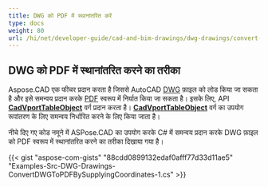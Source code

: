 ```yaml
---
title: DWG को PDF में स्थानांतरित करें
type: docs
weight: 80
url: /hi/net/developer-guide/cad-and-bim-drawings/dwg-drawings/convert-dwg-to-dwf-with-coordinatesconvert-dwg-to-pdf-with-coordinates/
---
```



## **DWG को PDF में स्थानांतरित करने का तरीका**

Aspose.CAD एक फीचर प्रदान करता है जिससे AutoCAD [DWG](https://docs.fileformat.com/cad/dwg/) फ़ाइल को लोड किया जा सकता है और इसे समन्वय प्रदान करके [PDF](https://docs.fileformat.com/pdf/) स्वरूप में निर्यात किया जा सकता है। इसके लिए, API [**CadVportTableObject**](https://reference.aspose.com/cad/net/aspose.cad.fileformats.cad.cadtables/cadvporttableobject) वर्ग प्रदान करता है। [**CadVportTableObject**](https://reference.aspose.com/cad/net/aspose.cad.fileformats.cad.cadtables/cadvporttableobject) वर्ग का उपयोग रूपांतरण के लिए समन्वय निर्धारित करने के लिए किया जाता है।

नीचे दिए गए कोड नमूने में ASPose.CAD का उपयोग करके C# में समन्वय प्रदान करके DWG फ़ाइल को PDF स्वरूप में स्थानांतरित करने का तरीका दिखाया गया है।

{{< gist "aspose-com-gists" "88cdd0899132edaf0afff77d33d11ae5" "Examples-Src-DWG-Drawings-ConvertDWGToPDFBySupplyingCoordinates-1.cs" >}}
